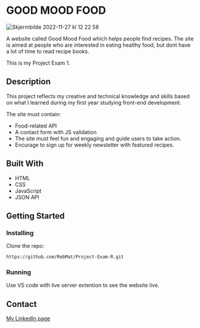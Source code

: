 # GOOD MOOD FOOD

![Skjermbilde 2022-11-27 kl  12 22 58](https://user-images.githubusercontent.com/94296711/204132629-dd0a4c7d-8307-4a33-a2a3-f7a0ae342fa9.png)


A website called Good Mood Food which helps people find recipes. The site is aimed at people who are interested in eating healthy food, but dont have a lot of time to read recipe books. 

This is my Project Exam 1. 

## Description

This project reflects my creative and technical knowledge and skills based on what I learned during my first year studying front-end development.  

The site must contain: 
- Food-related API
- A contact form with JS validation 
- The site must feel fun and engaging and guide users to take action. 
- Encurage to sign up for weekly newsletter with featured recipes. 


## Built With

- HTML 
- CSS
- JavaScript
- JSON API

## Getting Started

### Installing

Clone the repo:

```bash
https://github.com/RebMat/Project-Exam-R.git
```

### Running 

Use VS code with live server extention to see the website live. 

## Contact

[My LinkedIn page](https://www.linkedin.com/in/rebecca-mathisen/)
